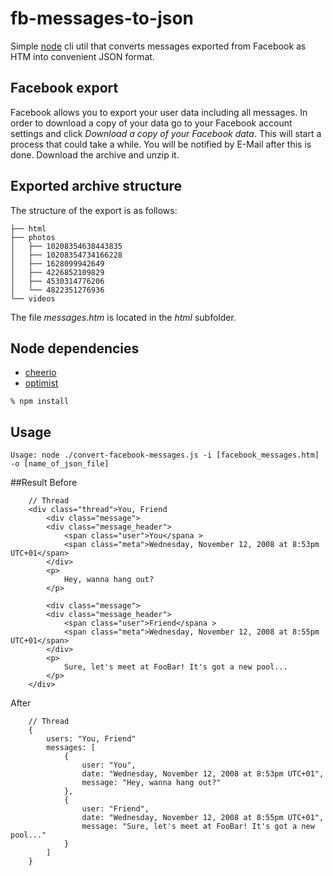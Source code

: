 # fb-messages-to-json
Simple [node](http://nodejs.org) cli util that converts messages exported from Facebook as HTM into convenient JSON format.

## Facebook export
Facebook allows you to export your user data including all messages. In order to download a copy of your data go to your Facebook account settings and click *Download a copy of your Facebook data*. This will start a process that could take a while. You will be notified by E-Mail after this is done. Download the archive and unzip it.

## Exported archive structure
The structure of the export is as follows:
```
├── html
├── photos
│   ├── 10208354638443835
│   ├── 10208354734166228
│   ├── 1628099942649
│   ├── 4226852109829
│   ├── 4530314776206
│   └── 4822351276936
└── videos
```
The file *messages.htm* is located in the *html* subfolder.
## Node dependencies
+ [cheerio](https://github.com/MatthewMueller/cheerio)
+ [optimist](https://github.com/substack/node-optimist)

```
% npm install
```

## Usage
```
Usage: node ./convert-facebook-messages.js -i [facebook_messages.htm] -o [name_of_json_file]
```
##Result
Before
```
    // Thread
    <div class="thread">You, Friend
        <div class="message">
        <div class="message_header">
            <span class="user">You</spana >
            <span class="meta">Wednesday, November 12, 2008 at 8:53pm UTC+01</span>
        </div>
        <p>
            Hey, wanna hang out?
        </p>

        <div class="message">
        <div class="message_header">
            <span class="user">Friend</spana >
            <span class="meta">Wednesday, November 12, 2008 at 8:55pm UTC+01</span>
        </div>
        <p>
            Sure, let's meet at FooBar! It's got a new pool...
        </p>
    </div>
```
After
```
    // Thread
    {
        users: "You, Friend"
        messages: [
            {
                user: "You",
                date: "Wednesday, November 12, 2008 at 8:53pm UTC+01",
                message: "Hey, wanna hang out?"
            },
            {
                user: "Friend",
                date: "Wednesday, November 12, 2008 at 8:55pm UTC+01",
                message: "Sure, let's meet at FooBar! It's got a new pool..."
            }
        ]
    }
```
